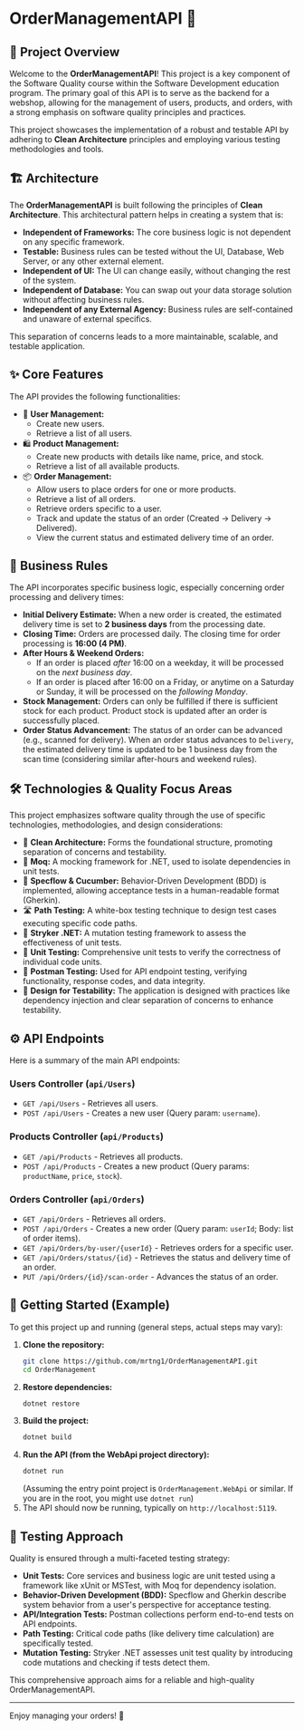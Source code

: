 ﻿# OrderManagementAPI 🛒

## 🌟 Project Overview

Welcome to the **OrderManagementAPI**! This project is a key component of the Software Quality course within the Software Development education program. The primary goal of this API is to serve as the backend for a webshop, allowing for the management of users, products, and orders, with a strong emphasis on software quality principles and practices.

This project showcases the implementation of a robust and testable API by adhering to **Clean Architecture** principles and employing various testing methodologies and tools.

## 🏗️ Architecture

The **OrderManagementAPI** is built following the principles of **Clean Architecture**. This architectural pattern helps in creating a system that is:

* **Independent of Frameworks:** The core business logic is not dependent on any specific framework.
* **Testable:** Business rules can be tested without the UI, Database, Web Server, or any other external element.
* **Independent of UI:** The UI can change easily, without changing the rest of the system.
* **Independent of Database:** You can swap out your data storage solution without affecting business rules.
* **Independent of any External Agency:** Business rules are self-contained and unaware of external specifics.

This separation of concerns leads to a more maintainable, scalable, and testable application.


## ✨ Core Features

The API provides the following functionalities:

* 👤 **User Management:**
    * Create new users.
    * Retrieve a list of all users.
* 🛍️ **Product Management:**
    * Create new products with details like name, price, and stock.
    * Retrieve a list of all available products.
* 📦 **Order Management:**
    * Allow users to place orders for one or more products.
    * Retrieve a list of all orders.
    * Retrieve orders specific to a user.
    * Track and update the status of an order (Created -> Delivery -> Delivered).
    * View the current status and estimated delivery time of an order.

## 📜 Business Rules

The API incorporates specific business logic, especially concerning order processing and delivery times:

* **Initial Delivery Estimate:** When a new order is created, the estimated delivery time is set to **2 business days** from the processing date.
* **Closing Time:** Orders are processed daily. The closing time for order processing is **16:00 (4 PM)**.
* **After Hours & Weekend Orders:**
    * If an order is placed *after* 16:00 on a weekday, it will be processed on the *next business day*.
    * If an order is placed after 16:00 on a Friday, or anytime on a Saturday or Sunday, it will be processed on the *following Monday*.
* **Stock Management:** Orders can only be fulfilled if there is sufficient stock for each product. Product stock is updated after an order is successfully placed.
* **Order Status Advancement:** The status of an order can be advanced (e.g., scanned for delivery). When an order status advances to `Delivery`, the estimated delivery time is updated to be 1 business day from the scan time (considering similar after-hours and weekend rules).

## 🛠️ Technologies & Quality Focus Areas

This project emphasizes software quality through the use of specific technologies, methodologies, and design considerations:

* 🧼 **Clean Architecture:** Forms the foundational structure, promoting separation of concerns and testability.
* 🔬 **Moq:** A mocking framework for .NET, used to isolate dependencies in unit tests.
* 🥒 **Specflow & Cucumber:** Behavior-Driven Development (BDD) is implemented, allowing acceptance tests in a human-readable format (Gherkin).
* 🛣️ **Path Testing:** A white-box testing technique to design test cases executing specific code paths.
* 👾 **Stryker .NET:** A mutation testing framework to assess the effectiveness of unit tests.
* 🧪 **Unit Testing:** Comprehensive unit tests to verify the correctness of individual code units.
* 📮 **Postman Testing:** Used for API endpoint testing, verifying functionality, response codes, and data integrity.
* 🧩 **Design for Testability:** The application is designed with practices like dependency injection and clear separation of concerns to enhance testability.

## ⚙️ API Endpoints

Here is a summary of the main API endpoints:

### Users Controller (`api/Users`)

* `GET /api/Users` - Retrieves all users.
* `POST /api/Users` - Creates a new user (Query param: `username`).

### Products Controller (`api/Products`)

* `GET /api/Products` - Retrieves all products.
* `POST /api/Products` - Creates a new product (Query params: `productName`, `price`, `stock`).

### Orders Controller (`api/Orders`)

* `GET /api/Orders` - Retrieves all orders.
* `POST /api/Orders` - Creates a new order (Query param: `userId`; Body: list of order items).
* `GET /api/Orders/by-user/{userId}` - Retrieves orders for a specific user.
* `GET /api/Orders/status/{id}` - Retrieves the status and delivery time of an order.
* `PUT /api/Orders/{id}/scan-order` - Advances the status of an order.

## 🚀 Getting Started (Example)

To get this project up and running (general steps, actual steps may vary):

1.  **Clone the repository:**
    ```bash
    git clone https://github.com/mrtng1/OrderManagementAPI.git
    cd OrderManagement
    ```
2.  **Restore dependencies:**
    ```bash
    dotnet restore
    ```
3.  **Build the project:**
    ```bash
    dotnet build
    ```
4.  **Run the API (from the WebApi project directory):**
    ```bash
    dotnet run
    ```
    (Assuming the entry point project is `OrderManagement.WebApi` or similar. If you are in the root, you might use `dotnet run`)
5.  The API should now be running, typically on `http://localhost:5119`.

## 🧪 Testing Approach

Quality is ensured through a multi-faceted testing strategy:

* **Unit Tests:** Core services and business logic are unit tested using a framework like xUnit or MSTest, with Moq for dependency isolation.
* **Behavior-Driven Development (BDD):** Specflow and Gherkin describe system behavior from a user's perspective for acceptance testing.
* **API/Integration Tests:** Postman collections perform end-to-end tests on API endpoints.
* **Path Testing:** Critical code paths (like delivery time calculation) are specifically tested.
* **Mutation Testing:** Stryker .NET assesses unit test quality by introducing code mutations and checking if tests detect them.

This comprehensive approach aims for a reliable and high-quality OrderManagementAPI.

---

Enjoy managing your orders! 🎉